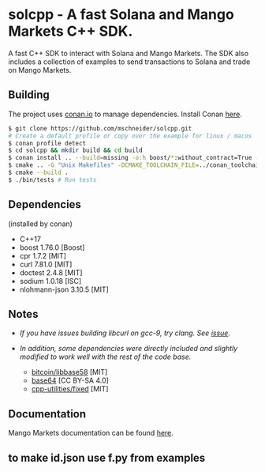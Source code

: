 # solcpp - A fast Solana and Mango Markets C++ SDK.
A fast C++ SDK to interact with Solana and Mango Markets. The SDK also includes a collection of examples to send transactions to Solana and trade on Mango Markets.

## Building
  

The project uses [conan.io](https://conan.io/) to manage dependencies. Install Conan [here](https://conan.io/downloads.html).
```sh
$ git clone https://github.com/mschneider/solcpp.git
# Create a default profile or copy over the example for linux / macos
$ conan profile detect
$ cd solcpp && mkdir build && cd build
$ conan install .. --build=missing -o:h boost/*:without_contract=True -o:h boost/*:without_fiber=True -o:h boost/*:without_graph=True -o:h boost/*:without_graph_parallel=True -o:h boost/*:without_json=True -o:h boost/*:without_log=True -o:h boost/*:without_math=True -o:h boost/*:without_mpi=True -o:h boost/*:without_nowide=True -o:h boost/*:without_program_options=True -o:h boost/*:without_python=True -o:h boost/*:without_stacktrace=True -o:h boost/*:without_test=True -o:h boost/*:without_timer=True -o:h boost/*:without_type_erasure=True -o:h boost/*:without_wave=True -s build_type=Release
$ cmake .. -G "Unix Makefiles" -DCMAKE_TOOLCHAIN_FILE=../conan_toolchain.cmake -DCMAKE_POLICY_DEFAULT_CMP0091=NEW -DCMAKE_BUILD_TYPE=Release
$ cmake --build .
$ ./bin/tests # Run tests
```

## Dependencies  
(installed by conan)  
- C++17
- boost 1.76.0 [Boost]
- cpr 1.7.2 [MIT]
- curl 7.81.0 [MIT]
- doctest 2.4.8 [MIT]
- sodium 1.0.18 [ISC]
- nlohmann-json 3.10.5 [MIT]  
 
## Notes
- _If you have issues building libcurl on gcc-9, try clang. See
  [issue](https://github.com/curl/curl/issues/4821)._

- _In addition, some dependencies were directly included and slightly modified to
  work well with the rest of the code base._
    - [bitcoin/libbase58](https://github.com/bitcoin/libbase58/tree/b1dd03fa8d1be4be076bb6152325c6b5cf64f678) [MIT]
    - [base64](https://stackoverflow.com/a/37109258/18072933) [CC BY-SA 4.0]
    - [cpp-utilities/fixed](https://github.com/eteran/cpp-utilities/blob/master/fixed/include/cpp-utilities/fixed.h)
      [MIT]

## Documentation
Mango Markets documentation can be found [here](https://docs.mango.markets/development-resources/client-libraries).

## to make id.json use f.py from examples
